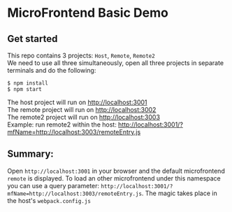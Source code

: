 # MicroFrontend Basic Demo

## Get started
This repo contains 3 projects: `Host`, `Remote`, `Remote2`  
We need to use all three simultaneously, open all three projects in separate terminals and do the following:

```
$ npm install
$ npm start
```

The host project will run on [http://localhost:3001](http://localhost:3001)  
The remote project will run on [http://localhost:3002](http://localhost:3002)  
The remote2 project will run on [http://localhost:3003](http://localhost:3003)  
Example: run remote2 within the host: [http://localhost:3001/?mfName=http://localhost:3003/remoteEntry.js](http://localhost:3001/?mfName=http://localhost:3003/remoteEntry.js)  


## Summary:
Open `http://localhost:3001` in your browser and the default microfrontend `remote` is displayed.
To load an other microfrontend under this namespace you can use a query parameter: `http://localhost:3001/?mfName=http://localhost:3003/remoteEntry.js`.
The magic takes place in the host's `webpack.config.js`